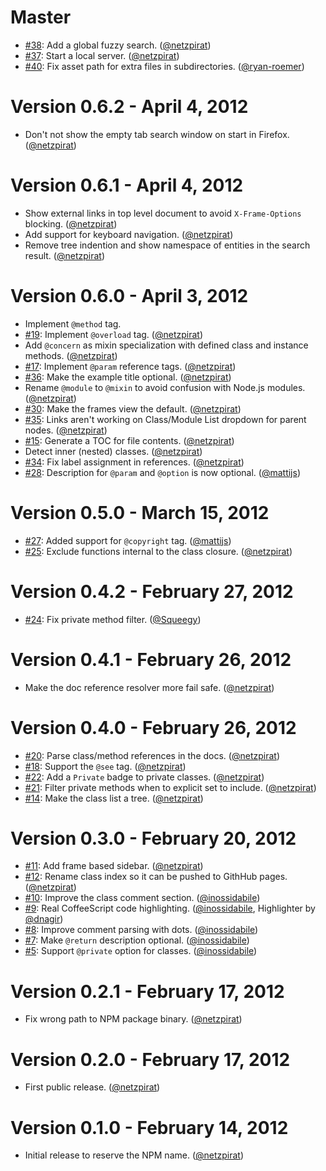 # Master

- [#38](https://github.com/netzpirat/codo/issues/38): Add a global fuzzy search. ([@netzpirat][])
- [#37](https://github.com/netzpirat/codo/issues/37): Start a local server. ([@netzpirat][])
- [#40](https://github.com/netzpirat/codo/issues/40): Fix asset path for extra files in subdirectories. ([@ryan-roemer][])

# Version 0.6.2 - April 4, 2012

- Don't not show the empty tab search window on start in Firefox. ([@netzpirat][])

# Version 0.6.1 - April 4, 2012

- Show external links in top level document to avoid `X-Frame-Options` blocking. ([@netzpirat][])
- Add support for keyboard navigation. ([@netzpirat][])
- Remove tree indention and show namespace of entities in the search result. ([@netzpirat][])

# Version 0.6.0 - April 3, 2012

- Implement `@method` tag.
- [#19](https://github.com/netzpirat/codo/issues/19):  Implement `@overload` tag. ([@netzpirat][])
- Add `@concern` as mixin specialization with defined class and instance methods. ([@netzpirat][])
- [#17](https://github.com/netzpirat/codo/issues/17):  Implement `@param` reference tags. ([@netzpirat][])
- [#36](https://github.com/netzpirat/codo/issues/36):  Make the example title optional. ([@netzpirat][])
- Rename `@module` to `@mixin` to avoid confusion with Node.js modules. ([@netzpirat][])
- [#30](https://github.com/netzpirat/codo/issues/30):  Make the frames view the default. ([@netzpirat][])
- [#35](https://github.com/netzpirat/codo/issues/35):  Links aren't working on Class/Module List dropdown for parent nodes. ([@netzpirat][])
- [#15](https://github.com/netzpirat/codo/issues/15): Generate a TOC for file contents. ([@netzpirat][])
- Detect inner (nested) classes. ([@netzpirat][])
- [#34](https://github.com/netzpirat/codo/issues/34): Fix label assignment in references. ([@netzpirat][])
- [#28](https://github.com/netzpirat/codo/pull/28): Description for `@param` and `@option` is now optional. ([@mattijs][])

# Version 0.5.0 - March 15, 2012

- [#27](https://github.com/netzpirat/codo/pull/27): Added support for `@copyright` tag. ([@mattijs][])
- [#25](https://github.com/netzpirat/codo/issues/25): Exclude functions internal to the class closure. ([@netzpirat][])

# Version 0.4.2 - February 27, 2012

- [#24](https://github.com/netzpirat/codo/pull/24): Fix private method filter. ([@Squeegy][])

# Version 0.4.1 - February 26, 2012

- Make the doc reference resolver more fail safe. ([@netzpirat][])

# Version 0.4.0 - February 26, 2012

- [#20](https://github.com/netzpirat/codo/issues/20): Parse class/method references in the docs. ([@netzpirat][])
- [#18](https://github.com/netzpirat/codo/issues/18): Support the `@see` tag. ([@netzpirat][])
- [#22](https://github.com/netzpirat/codo/issues/22): Add a `Private` badge to private classes. ([@netzpirat][])
- [#21](https://github.com/netzpirat/codo/issues/21): Filter private methods when to explicit set to include. ([@netzpirat][])
- [#14](https://github.com/netzpirat/codo/issues/14): Make the class list a tree. ([@netzpirat][])

# Version 0.3.0 - February 20, 2012

- [#11](https://github.com/netzpirat/codo/issues/11): Add frame based sidebar. ([@netzpirat][])
- [#12](https://github.com/netzpirat/codo/issues/12): Rename class index so it can be pushed to GithHub pages. ([@netzpirat][])
- [#10](https://github.com/netzpirat/codo/issues/10): Improve the class comment section. ([@inossidabile][])
- [#9](https://github.com/netzpirat/codo/issues/9): Real CoffeeScript code highlighting. ([@inossidabile][], Highlighter by [@dnagir][])
- [#8](https://github.com/netzpirat/codo/issues/8): Improve comment parsing with dots. ([@inossidabile][])
- [#7](https://github.com/netzpirat/codo/issues/7): Make `@return` description optional. ([@inossidabile][])
- [#5](https://github.com/netzpirat/codo/issues/5): Support `@private` option for classes. ([@inossidabile][])

# Version 0.2.1 - February 17, 2012

- Fix wrong path to NPM package binary. ([@netzpirat][])

# Version 0.2.0 - February 17, 2012

- First public release. ([@netzpirat][])

# Version 0.1.0 - February 14, 2012

- Initial release to reserve the NPM name. ([@netzpirat][])

[@dnagir]: https://github.com/dnagir
[@inossidabile]: https://github.com/inossidabile
[@mattijs]: https://github.com/mattijs
[@netzpirat]: https://github.com/netzpirat
[@ryan-roemer]: https://github.com/ryan-roemer
[@Squeegy]: https://github.com/Squeegy
